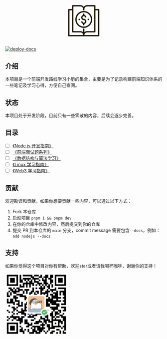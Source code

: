 <div align="center">
  <img src="./logo.svg" width="100"  alt="logo" />
  <!-- <h1>Open Course</h1> -->
</div>

##
[![deploy-docs](https://github.com/aaronlamz/open-course/actions/workflows/deploy-docs.yml/badge.svg)](https://github.com/aaronlamz/open-course/actions/workflows/deploy-docs.yml)

## 介绍
本项目是一个前端开发路线学习小册的集合，主要是为了记录构建前端知识体系的一些笔记及学习心得，方便自己查阅。

## 状态
本项目处于开发阶段，目前只有一些零散的内容，后续会逐步完善。

## 目录
- [ ] [《Node.js 开发指南》](https://www.ultimate-kernel.fun/open-course/nodejs/)
- [ ] [《前端面试题系列》](https://www.ultimate-kernel.fun/open-course/interview/)
- [ ] [《数据结构与算法学习》](https://www.ultimate-kernel.fun/open-course/algorithm/)
- [ ] [《Linux 学习指南》](https://www.ultimate-kernel.fun/open-course/linux/)
- [ ] [《Web3 学习指南》](https://www.ultimate-kernel.fun/open-course/web3/)

## 贡献
欢迎勘误和贡献，如果你想要贡献一些内容，可以通过以下方式：
1. Fork 本仓库
2. 启动项目 `pnpm i && pnpm dev`
3. 在你的仓库中修改内容，然后提交到你的仓库
4. 提交 PR 到本仓库的 `main` 分支，commit message 需要包含`--docs`，例如：`add nodejs --docs`

## 支持
如果你觉得这个项目对你有帮助，欢迎star或者请我喝杯咖啡，谢谢你的支持！
<div>
  <img src="./coffee.png"/ width="200px">
</div>
